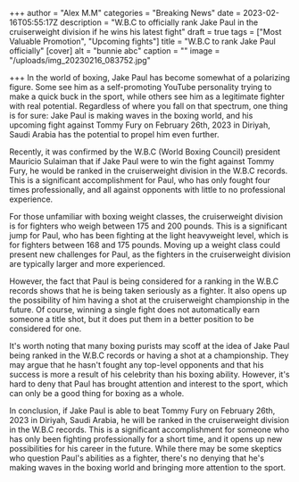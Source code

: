 +++
author = "Alex M.M"
categories = "Breaking News"
date = 2023-02-16T05:55:17Z
description = "W.B.C to officially rank Jake Paul in the cruiserweight division if he wins his latest fight"
draft = true
tags = ["Most Valuable Promotion", "Upcoming fights"]
title = "W.B.C to rank Jake Paul officially"
[cover]
alt = "bunnie abc"
caption = ""
image = "/uploads/img_20230216_083752.jpg"

+++
In the world of boxing, Jake Paul has become somewhat of a polarizing figure. Some see him as a self-promoting YouTube personality trying to make a quick buck in the sport, while others see him as a legitimate fighter with real potential. Regardless of where you fall on that spectrum, one thing is for sure: Jake Paul is making waves in the boxing world, and his upcoming fight against Tommy Fury on February 26th, 2023 in Diriyah, Saudi Arabia has the potential to propel him even further.

Recently, it was confirmed by the W.B.C (World Boxing Council) president Mauricio Sulaiman that if Jake Paul were to win the fight against Tommy Fury, he would be ranked in the cruiserweight division in the W.B.C records. This is a significant accomplishment for Paul, who has only fought four times professionally, and all against opponents with little to no professional experience.

For those unfamiliar with boxing weight classes, the cruiserweight division is for fighters who weigh between 175 and 200 pounds. This is a significant jump for Paul, who has been fighting at the light heavyweight level, which is for fighters between 168 and 175 pounds. Moving up a weight class could present new challenges for Paul, as the fighters in the cruiserweight division are typically larger and more experienced.

However, the fact that Paul is being considered for a ranking in the W.B.C records shows that he is being taken seriously as a fighter. It also opens up the possibility of him having a shot at the cruiserweight championship in the future. Of course, winning a single fight does not automatically earn someone a title shot, but it does put them in a better position to be considered for one.

It's worth noting that many boxing purists may scoff at the idea of Jake Paul being ranked in the W.B.C records or having a shot at a championship. They may argue that he hasn't fought any top-level opponents and that his success is more a result of his celebrity than his boxing ability. However, it's hard to deny that Paul has brought attention and interest to the sport, which can only be a good thing for boxing as a whole.

In conclusion, if Jake Paul is able to beat Tommy Fury on February 26th, 2023 in Diriyah, Saudi Arabia, he will be ranked in the cruiserweight division in the W.B.C records. This is a significant accomplishment for someone who has only been fighting professionally for a short time, and it opens up new possibilities for his career in the future. While there may be some skeptics who question Paul's abilities as a fighter, there's no denying that he's making waves in the boxing world and bringing more attention to the sport.